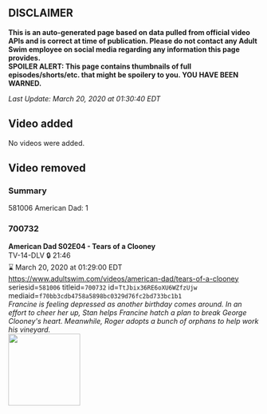 ## DISCLAIMER
**This is an auto-generated page based on data pulled from official video APIs and is correct at time of publication. Please do not contact any Adult Swim employee on social media regarding any information this page provides.**  
**SPOILER ALERT: This page contains thumbnails of full episodes/shorts/etc. that might be spoilery to you. YOU HAVE BEEN WARNED.**  

_Last Update: March 20, 2020 at 01:30:40 EDT_
## Video added
No videos were added.  
## Video removed
### Summary
581006 American Dad: 1  
### 700732
**American Dad S02E04 - Tears of a Clooney**  
TV-14-DLV 🔒 21:46  
⌛ March 20, 2020 at 01:29:00 EDT  
https://www.adultswim.com/videos/american-dad/tears-of-a-clooney  
seriesid=`581006` titleid=`700732` id=`TtJbix36RE6oXU6WZfzUjw` mediaid=`f70bb3cdb4758a5898bc0329d76fc2bd733bc1b1`  
_Francine is feeling depressed as another birthday comes around. In an effort to cheer her up, Stan helps Francine hatch a plan to break George Clooney's heart.  Meanwhile, Roger adopts a bunch of orphans to help work his vineyard._  
<a href="https://i.cdn.turner.com/adultswim/big/image-upload/thumbnails/thumb-2_image-151991993153711.jpg"><img src="https://i.cdn.turner.com/adultswim/big/image-upload/thumbnails/thumb-2_image-151991993153711.jpg" height="144px" /></a>
